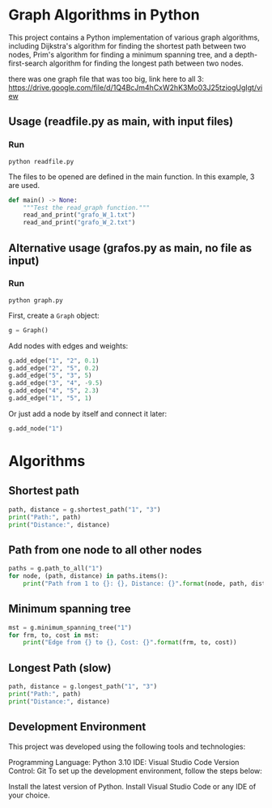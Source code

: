 # Graph Algorithms in Python

This project contains a Python implementation of various graph algorithms, including Dijkstra's algorithm for finding the shortest path between two nodes, Prim's algorithm for finding a minimum spanning tree, and a depth-first-search algorithm for finding the longest path between two nodes.

there was one graph file that was too big, link here to all 3:
https://drive.google.com/file/d/1Q4BcJm4hCxW2hK3Mo03J25tziogUgIgt/view

## Usage (readfile.py as main, with input files)

### Run
```shell
python readfile.py
```

The files to be opened are defined in the main function. In this example, 3 are used.

```python
def main() -> None:
    """Test the read_graph function."""
    read_and_print("grafo_W_1.txt")
    read_and_print("grafo_W_2.txt")
```

## Alternative usage (grafos.py as main, no file as input)

### Run
```shell
python graph.py
```

First, create a `Graph` object:

```python
g = Graph()
```


Add nodes with edges and weights:
```python
g.add_edge("1", "2", 0.1)
g.add_edge("2", "5", 0.2)
g.add_edge("5", "3", 5)
g.add_edge("3", "4", -9.5)
g.add_edge("4", "5", 2.3)
g.add_edge("1", "5", 1)
```

Or just add a node by itself and connect it later:
```python
g.add_node("1")
```


# Algorithms

## Shortest path
```python
path, distance = g.shortest_path("1", "3")
print("Path:", path)
print("Distance:", distance)
```

## Path from one node to all other nodes

```python
paths = g.path_to_all("1")
for node, (path, distance) in paths.items():
    print("Path from 1 to {}: {}, Distance: {}".format(node, path, distance))
```

## Minimum spanning tree
```python
mst = g.minimum_spanning_tree("1")
for frm, to, cost in mst:
    print("Edge from {} to {}, Cost: {}".format(frm, to, cost))
```

## Longest Path (slow)
```python
path, distance = g.longest_path("1", "3")
print("Path:", path)
print("Distance:", distance)
```


## Development Environment
This project was developed using the following tools and technologies:

Programming Language: Python 3.10
IDE: Visual Studio Code
Version Control: Git
To set up the development environment, follow the steps below:

Install the latest version of Python.
Install Visual Studio Code or any IDE of your choice.

